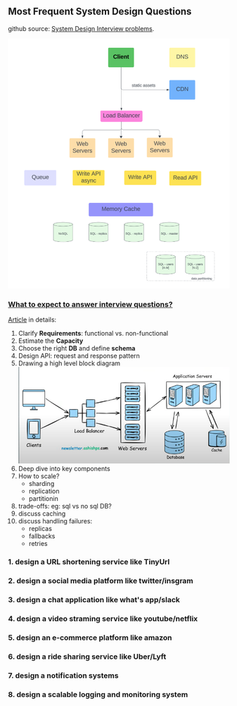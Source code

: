 ## Most Frequent System Design Questions

github source: [System Design Interview problems](https://github.com/ashishps1/awesome-system-design-resources?tab=readme-ov-file#-system-design-interview-problems).

![image](../assets/big-picture-system-design.png)

### [What to expect to answer interview questions?](https://github.com/ashishps1/awesome-system-design-resources/tree/main?tab=readme-ov-file#-how-to-answer-a-system-design-interview-problem)

[Article](https://blog.algomaster.io/p/how-to-answer-a-system-design-interview-problem) in details:

1. Clarify **Requirements**: functional vs. non-functional
2. Estimate the **Capacity**
3. Choose the right **DB** and define **schema**
4. Design API: request and response pattern
5. Drawing a high level block diagram
   ![image](../assets/high-level-block-diagram.png ":size=640")
6. Deep dive into key components
7. How to scale?
   - sharding
   - replication
   - partitionin
8. trade-offs: eg: sql vs no sql DB?
9. discuss caching
10. discuss handling failures:
    - replicas
    - fallbacks
    - retries

### 1. design a URL shortening service like TinyUrl

### 2. design a social media platform like twitter/insgram

### 3. design a chat application like what's app/slack

### 4. design a video straming service like youtube/netflix

### 5. design an e-commerce platform like amazon

### 6. design a ride sharing service like Uber/Lyft

### 7. design a notification systems

### 8. design a scalable logging and monitoring system
